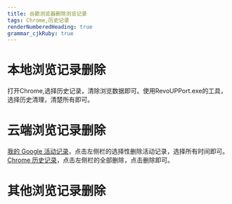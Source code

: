 ```yaml
---
title: 谷歌浏览器删除浏览记录
tags: Chrome,历史记录
renderNumberedHeading: true
grammar_cjkRuby: true
---
```


# 本地浏览记录删除

打开Chrome,选择历史记录，清除浏览数据即可。使用RevoUPPort.exe的工具，选择历史清理，清楚所有即可。

# 云端浏览记录删除
[我的 Google 活动记录](myactivity.google.com)，点击左侧栏的选择性删除活动记录，选择所有时间即可。
[Chrome 历史记录](https://myactivity.google.com/page?utm_source=my-activity&hl=zh_CN&page=chrome)，点击左侧栏的全部删除，点击删除即可。

# 其他浏览记录删除